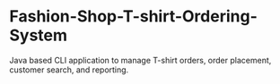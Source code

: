 # Fashion-Shop-T-shirt-Ordering-System
Java based CLI application to manage T-shirt orders, order placement, customer search, and reporting.
